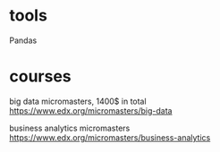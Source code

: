 
# tools 
Pandas

# courses
big data micromasters, 1400$ in total
https://www.edx.org/micromasters/big-data

business analytics micromasters
https://www.edx.org/micromasters/business-analytics